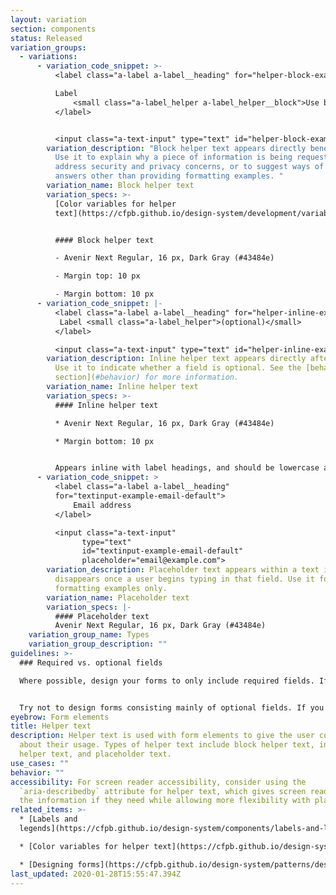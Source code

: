 ```yaml
---
layout: variation
section: components
status: Released
variation_groups:
  - variations:
      - variation_code_snippet: >-
          <label class="a-label a-label__heading" for="helper-block-example">

          Label
              <small class="a-label_helper a-label_helper__block">Use block helper text for instructions</small>
          </label>


          <input class="a-text-input" type="text" id="helper-block-example">
        variation_description: "Block helper text appears directly beneath a form label.
          Use it to explain why a piece of information is being requested,
          address security and privacy concerns, or to suggest ways of providing
          answers other than providing formatting examples. "
        variation_name: Block helper text
        variation_specs: >-
          [Color variables for helper
          text](https://cfpb.github.io/design-system/development/variables#forms)


          #### Block helper text

          - Avenir Next Regular, 16 px, Dark Gray (#43484e)

          - Margin top: 10 px

          - Margin bottom: 10 px
      - variation_code_snippet: |-
          <label class="a-label a-label__heading" for="helper-inline-example">
           Label <small class="a-label_helper">(optional)</small>
          </label>

          <input class="a-text-input" type="text" id="helper-inline-example">
        variation_description: Inline helper text appears directly after a form label.
          Use it to indicate whether a field is optional. See the [behavior
          section](#behavior) for more information.
        variation_name: Inline helper text
        variation_specs: >-
          #### Inline helper text

          * Avenir Next Regular, 16 px, Dark Gray (#43484e)

          * Margin bottom: 10 px


          Appears inline with label headings, and should be lowercase and placed in parenthesis after the label.
      - variation_code_snippet: >
          <label class="a-label a-label__heading"
          for="textinput-example-email-default">
              Email address
          </label>

          <input class="a-text-input"
                type="text"
                id="textinput-example-email-default"
                placeholder="email@example.com">
        variation_description: Placeholder text appears within a text input field, and
          disappears once a user begins typing in that field. Use it for
          formatting examples only.
        variation_name: Placeholder text
        variation_specs: |-
          #### Placeholder text
          Avenir Next Regular, 16 px, Dark Gray (#43484e)
    variation_group_name: Types
    variation_group_description: ""
guidelines: >-
  ### Required vs. optional fields

  Where possible, design your forms to only include required fields. If it’s not required, ask yourself if it’s really necessary to include at all. Add instructions at the top of the form to clearly indicate that all fields are required unless otherwise noted. If a field is optional, indicate it with inline helper text, as shown above. Don’t indicate which fields are required; that would only introduce redundant visual noise.


  Try not to design forms consisting mainly of optional fields. If you must do so, mark required field labels only with inline helper text.
eyebrow: Form elements
title: Helper text
description: Helper text is used with form elements to give the user context
  about their usage. Types of helper text include block helper text, inline
  helper text, and placeholder text.
use_cases: ""
behavior: ""
accessibility: For screen reader accessibility, consider using the
  `aria-describedby` attribute for helper text, which gives screen readers users
  the information if they need while allowing more flexibility with placement.
related_items: >-
  * [Labels and
  legends](https://cfpb.github.io/design-system/components/labels-and-legends)

  * [Color variables for helper text](https://cfpb.github.io/design-system/development/variables#forms)

  * [Designing forms](https://cfpb.github.io/design-system/patterns/designing-forms)
last_updated: 2020-01-28T15:55:47.394Z
---
```

